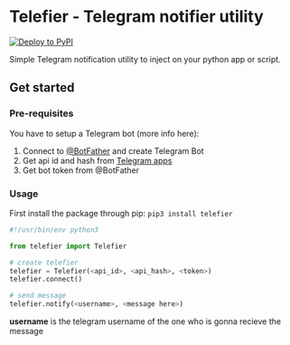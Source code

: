 # Telefier - Telegram notifier utility

[![Deploy to PyPI](https://github.com/ablil/telefier/actions/workflows/deploy.yml/badge.svg)](https://github.com/ablil/telefier/actions/workflows/deploy.yml)

Simple Telegram notification utility to inject on your python app or script.

## Get started

### Pre-requisites

You have to setup a Telegram bot (more info here):

1. Connect to [@BotFather](https://telegram.me/BotFather) and create Telegram Bot
2. Get api id and hash from [ Telegram apps ](https://my.telegram.org/apps)
3. Get bot token from @BotFather

### Usage

First install the package through pip: `pip3 install telefier`

```py
#!/usr/bin/env python3

from telefier import Telefier

# create telefier 
telefier = Telefier(<api_id>, <api_hash>, <token>)
telefier.connect()

# send message
telefier.notify(<username>, <message here>)
```

**username** is the telegram username of the one who is gonna recieve the message 
